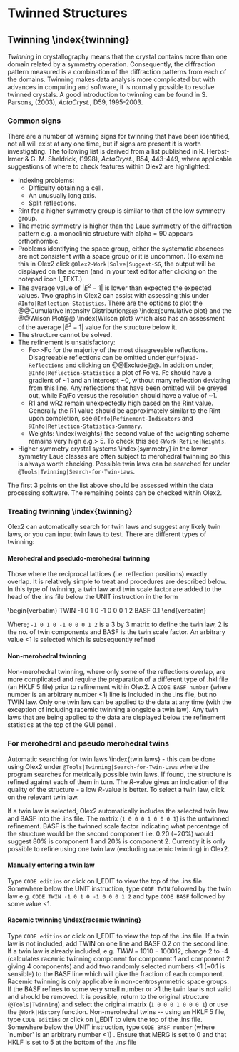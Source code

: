 # Twinned Structures

## Twinning \index{twinning}
*Twinning* in crystallography means that the crystal contains more than one domain related by a symmetry operation. Consequently, the diffraction pattern measured is a combination of the diffraction patterns from each of the domains. Twinning makes data analysis more complicated but with advances in computing and software, it is normally possible to resolve twinned crystals. A good introduction to twinning can be found in S. Parsons, (2003), *ActaCryst.*, D59, 1995-2003.

### Common signs
There are a number of warning signs for twinning that have been identified, not all will exist at any one time, but if signs are present it is worth investigating. The following list is derived from a list published in R. Herbst-Irmer & G. M. Sheldrick, (1998), *ActaCryst*., B54, 443-449, where applicable suggestions of where to check features within Olex2 are highlighted: 

- Indexing problems:
    - Difficulty obtaining a cell.
    - An unusually long axis.
    - Split reflections.
- Rint for a higher symmetry group is similar to that of the low symmetry group.
- The metric symmetry is higher than the Laue symmetry of the diffraction pattern e.g. a monoclinic structure with alpha = 90 appears orthorhombic.
- Problems identifying the space group, either the systematic absences are not consistent with a space group or it is uncommon. (To examine this in Olex2 click `@Olex2-Work|Solve|Suggest-SG`, the output will be displayed on the screen (and in your text editor after clicking on the notepad icon I_TEXT.) 
- The average value of $|E^{2}-1|$ is lower than expected the expected values. Two graphs in Olex2 can assist with assessing this under `@Info|Reflection-Statistics`. There are the options to plot the @@Cumulative Intensity Distribution@@ \index{cumulative plot} and the @@Wilson Plot@@ \index{Wilson plot} which also has an assessment of the average $|E^{2}-1|$ value for the structure below it.
- The structure cannot be solved.
- The refinement is unsatisfactory:
    - Fo>>Fc for the majority of the most disagreeable reflections. Disagreeable reflections can be omitted under `@Info|Bad-Reflections` and clicking on @@Exclude@@. In addition under, `@Info|Reflection-Statistics` a plot of Fo vs. Fc should have a gradient of ~1 and an intercept ~0, without many reflection deviating from this line. Any reflections that have been omitted will be greyed out, while Fo/Fc versus the resolution should have a value of ~1.
    - R1 and wR2 remain unexpectedly high based on the Rint value. Generally the R1 value should be approximately similar to the Rint upon completion, see `@Info|Refinement-Indicators` and `@Info|Reflection-Statistics-Summary`.
    - Weights: \index{weights} the second value of the weighting scheme remains very high e.g.> 5. To check this see `@Work|Refine|Weights`.
- Higher symmetry crystal systems \index{symmetry} in the lower symmetry Laue classes are often subject to merohedral twinning so this is always worth checking. Possible twin laws can be searched for under `@Tools|Twinning|Search-for-Twin-Laws`.

The first 3 points on the list above should be assessed within the data processing software. The remaining points can be checked within Olex2.

### Treating twinning \index{twinning}
Olex2 can automatically search for twin laws and suggest any likely twin laws, or you can input twin laws to test. There are different types of twinning:

#### Merohedral and psedudo-merohedral twinning
Those where the reciprocal lattices (i.e. reflection positions) exactly overlap. It is relatively simple to treat and procedures are described below. In this type of twinning, a twin law and twin scale factor are added to the head of the .ins file below the UNIT instruction in the form

\begin{verbatim}
TWIN -1 0 1 0 -1 0 0 0 1 2
BASF 0.1
\end{verbatim}

Where; `-1 0 1 0 -1 0 0 0 1 2` is a 3 by 3 matrix to define the twin law, 2 is the no. of twin components and BASF is the twin scale factor. An arbitrary value <1 is selected which is subsequently refined

#### Non-merohedral twinning
Non-merohedral twinning, where only some of the reflections overlap, are more complicated and require the preparation of a different type of .hkl file (an HKLF 5 file) prior to refinement within Olex2. A `CODE BASF number` (where number is an arbitrary number <1) line is included in the .ins file, but no TWIN law.
Only one twin law can be applied to the data at any time (with the exception of including racemic twinning alongside a twin law). Any twin laws that are being applied to the data are displayed below the refinement statistics at the top of the GUI panel .

### For merohedral and pseudo merohedral twins
Automatic searching for twin laws \index{twin laws} - this can be done using Olex2 under `@Tools|Twinning|Search-for-Twin-Laws` where the program searches for metrically possible twin laws. If found, the structure is refined against each of them in turn. The $R$-value gives an indication of the quality of the structure - a low $R$-value is better. To select a twin law, click on the relevant twin law.

If a twin law is selected, Olex2 automatically includes the selected twin law and BASF into the .ins file. The matrix (`1 0 0 0 1 0 0 0 1`) is the untwinned refinement. BASF is the twinned scale factor indicating what percentage of the structure would be the second component i.e. 0.20 (=20%) would suggest 80% is component 1 and 20% is component 2. Currently it is only possible to refine using one twin law (excluding racemic twinning) in Olex2.

#### Manually entering a twin law
Type `CODE editins` or click on I_EDIT to view the top of the .ins file. Somewhere below the UNIT instruction, type `CODE TWIN` followed by the twin law e.g. `CODE TWIN -1 0 1 0 -1 0 0 0 1 2` and type `CODE BASF` followed by some value <1. 

#### Racemic twinning \index{racemic twinning}
Type `CODE editins` or click on I_EDIT to view the top of the .ins file. If a twin law is not included, add TWIN on one line and BASF 0.2 on the second line. If a twin law is already included, e.g. $TWIN -1 0 1 0 -1 0 0 0 1 2$, change 2 to -4 (calculates racemic twinning component for component 1 and component 2 giving 4 components) and add two randomly selected numbers <1 (~0.1 is sensible) to the BASF line which will give the fraction of each component.
Racemic twinning is only applicable in non-centrosymmetric space groups. If the BASF refines to some very small number or >1 the twin law is not valid and should be removed. It is possible, return to the original structure (`@Tools|Twinning`) and select the original matrix (`1 0 0 0 1 0 0 0 1`) or use the `@Work|History` function.
Non-merohedral twins -- using an HKLF 5 file, type `CODE editins` or click on I_EDIT  to view the top of the .ins file. Somewhere below the UNIT instruction, type `CODE BASF number` (where `number' is an arbitrary number <1) . Ensure that MERG is set to 0 and that HKLF is set to 5 at the bottom of the .ins file
